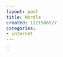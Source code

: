 ```yaml
---
layout: post
title: Wordle
created: 1221566527
categories:
- internet
---
```

<p><a title="Wordle: Text Dump" href="http://wordle.net/gallery/wrdl/189702/Text_Dump"><img src="http://wordle.net/thumb/wrdl/189702/Text_Dump" style="padding:4px;border:1px solid #ddd" alt="" /></a></p>
